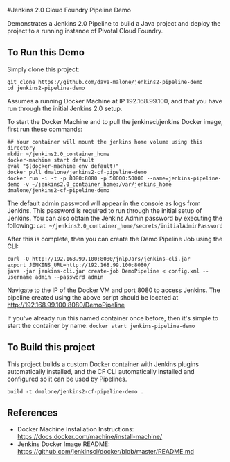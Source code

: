 #Jenkins 2.0 Cloud Foundry Pipeline Demo

Demonstrates a Jenkins 2.0 Pipeline to build a Java project and deploy the project to a running instance of Pivotal Cloud Foundry.

## To Run this Demo

Simply clone this project:
```
git clone https://github.com/dave-malone/jenkins2-pipeline-demo
cd jenkins2-pipeline-demo
```

Assumes a running Docker Machine at IP 192.168.99.100, and that you have run through the initial Jenkins 2.0 setup.

To start the Docker Machine and to pull the jenkinsci/jenkins Docker image, first run these commands:
```
## Your container will mount the jenkins home volume using this directory
mkdir ~/jenkins2.0_container_home
docker-machine start default
eval "$(docker-machine env default)"
docker pull dmalone/jenkins2-cf-pipeline-demo
docker run -i -t -p 8080:8080 -p 50000:50000 --name=jenkins-pipeline-demo -v ~/jenkins2.0_container_home:/var/jenkins_home dmalone/jenkins2-cf-pipeline-demo
```

The default admin password will appear in the console as logs from Jenkins. This password is required to run through the initial setup of Jenkins. You can also obtain the Jenkins Admin password by executing the following: `cat ~/jenkins2.0_container_home/secrets/initialAdminPassword`

After this is complete, then you can create the Demo Pipeline Job using the CLI:

```
curl -O http://192.168.99.100:8080/jnlpJars/jenkins-cli.jar
export JENKINS_URL=http://192.168.99.100:8080/
java -jar jenkins-cli.jar create-job DemoPipeline < config.xml --username admin --password admin
```

Navigate to the IP of the Docker VM and port 8080 to access Jenkins. The pipeline created using the above script should be located at http://192.168.99.100:8080/DemoPipeline

If you've already run this named container once before, then it's simple to start the container by name: `docker start jenkins-pipeline-demo`

## To Build this project

This project builds a custom Docker container with Jenkins plugins automatically installed, and the CF CLI automatically installed and configured so it can be used by Pipelines.

`build -t dmalone/jenkins2-cf-pipeline-demo .`


## References

* Docker Machine Installation Instructions: https://docs.docker.com/machine/install-machine/
* Jenkins Docker Image README:  https://github.com/jenkinsci/docker/blob/master/README.md
